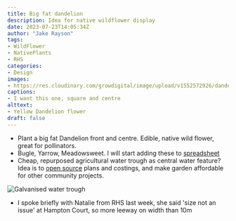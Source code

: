 ```yaml
---
title: Big fat dandelion
description: Idea for native wildflower display
date: 2023-07-23T14:05:34Z
author: "Jake Rayson"
tags: 
- WildFlower
- NativePlants
- RHS
categories:
- Design
images: 
- https://res.cloudinary.com/growdigital/image/upload/v1552572926/dandelion-FBFAEA50.jpg
captions:
- I want this one, square and centre
alttext:
- Yellow Dandelion flower
draft: false
---
```


* Plant a big fat Dandelion front and centre. Edible, native wild flower, great for pollinators.
* Bugle, Yarrow, Meadowsweet. I will start adding these to [spreadsheet](https://grwd.cc/hope-plants)
* Cheap, repurposed agricultural water trough as central water feature? Idea is to [open source](https://en.wikipedia.org/wiki/Open-design_movement) plans and costings, and make garden affordable for other community projects.

![Galvanised water trough](https://res.cloudinary.com/growdigital/image/upload/w_320/v1690023466/galvanised-water-trough.jpg)

* I spoke briefly with Natalie from RHS last week, she said 'size not an issue' at Hampton Court, so more leeway on width than 10m
